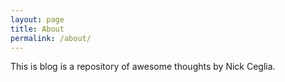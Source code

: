 ```yaml
---
layout: page
title: About
permalink: /about/
---
```


This is blog is a repository of awesome thoughts by Nick Ceglia.